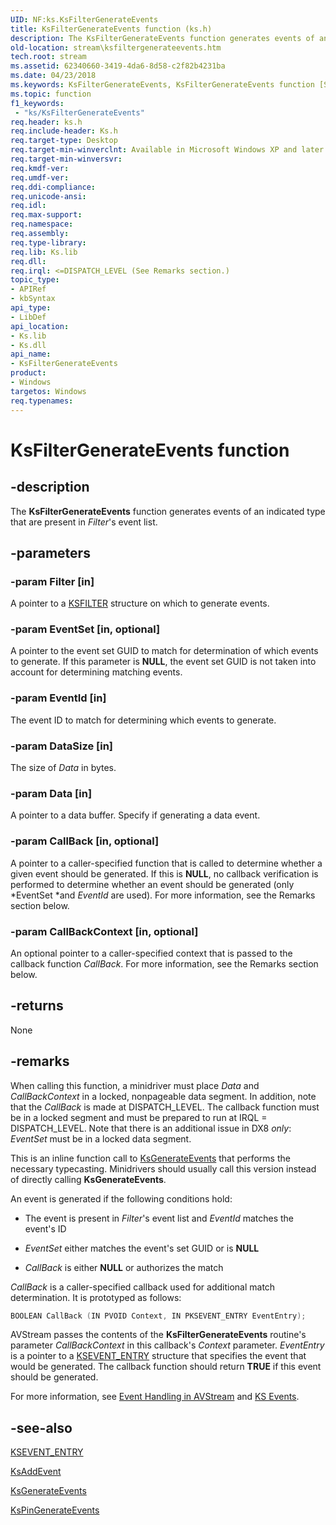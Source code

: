 ```yaml
---
UID: NF:ks.KsFilterGenerateEvents
title: KsFilterGenerateEvents function (ks.h)
description: The KsFilterGenerateEvents function generates events of an indicated type that are present in Filter's event list.
old-location: stream\ksfiltergenerateevents.htm
tech.root: stream
ms.assetid: 62340660-3419-4da6-8d58-c2f82b4231ba
ms.date: 04/23/2018
ms.keywords: KsFilterGenerateEvents, KsFilterGenerateEvents function [Streaming Media Devices], avfunc_bf12d7bb-6ebf-460b-a2c2-24632c89b083.xml, ks/KsFilterGenerateEvents, stream.ksfiltergenerateevents
ms.topic: function
f1_keywords:
 - "ks/KsFilterGenerateEvents"
req.header: ks.h
req.include-header: Ks.h
req.target-type: Desktop
req.target-min-winverclnt: Available in Microsoft Windows XP and later operating systems and DirectX 8.0 and later DirectX versions.
req.target-min-winversvr: 
req.kmdf-ver: 
req.umdf-ver: 
req.ddi-compliance: 
req.unicode-ansi: 
req.idl: 
req.max-support: 
req.namespace: 
req.assembly: 
req.type-library: 
req.lib: Ks.lib
req.dll: 
req.irql: <=DISPATCH_LEVEL (See Remarks section.)
topic_type:
- APIRef
- kbSyntax
api_type:
- LibDef
api_location:
- Ks.lib
- Ks.dll
api_name:
- KsFilterGenerateEvents
product:
- Windows
targetos: Windows
req.typenames: 
---
```


# KsFilterGenerateEvents function

## -description

The **KsFilterGenerateEvents** function generates events of an indicated type that are present in *Filter*'s event list.

## -parameters

### -param Filter [in]

A pointer to a [KSFILTER](https://docs.microsoft.com/windows-hardware/drivers/ddi/content/ks/ns-ks-_ksfilter) structure on which to generate events.

### -param EventSet [in, optional]

A pointer to the event set GUID to match for determination of which events to generate. If this parameter is **NULL**, the event set GUID is not taken into account for determining matching events.

### -param EventId [in]

The event ID to match for determining which events to generate.

### -param DataSize [in]

The size of *Data* in bytes.

### -param Data [in]

A pointer to a data buffer. Specify if generating a data event.

### -param CallBack [in, optional]

A pointer to a caller-specified function that is called to determine whether a given event should be generated. If this is **NULL**, no callback verification is performed to determine whether an event should be generated (only *EventSet *and *EventId* are used). For more information, see the Remarks section below.

### -param CallBackContext [in, optional]

An optional pointer to a caller-specified context that is passed to the callback function *CallBack*. For more information, see the Remarks section below.

## -returns

None

## -remarks

When calling this function, a minidriver must place *Data* and *CallBackContext* in a locked, nonpageable data segment. In addition, note that the *CallBack* is made at DISPATCH_LEVEL. The callback function must be in a locked segment and must be prepared to run at IRQL = DISPATCH_LEVEL. Note that there is an additional issue in DX8 *only*: *EventSet* must be in a locked data segment.

This is an inline function call to [KsGenerateEvents](https://docs.microsoft.com/windows-hardware/drivers/ddi/content/ks/nf-ks-ksgenerateevents) that performs the necessary typecasting. Minidrivers should usually call this version instead of directly calling **KsGenerateEvents**.

An event is generated if the following conditions hold:

* The event is present in *Filter*'s event list and *EventId* matches the event's ID

* *EventSet* either matches the event's set GUID or is **NULL**

* *CallBack* is either **NULL** or authorizes the match

*CallBack* is a caller-specified callback used for additional match determination. It is prototyped as follows:

```cpp
BOOLEAN CallBack (IN PVOID Context, IN PKSEVENT_ENTRY EventEntry);
```

AVStream passes the contents of the **KsFilterGenerateEvents** routine's parameter *CallBackContext* in this callback's *Context* parameter. *EventEntry* is a pointer to a [KSEVENT_ENTRY](https://docs.microsoft.com/windows-hardware/drivers/ddi/content/ks/ns-ks-_ksevent_entry) structure that specifies the event that would be generated. The callback function should return **TRUE** if this event should be generated.

For more information, see [Event Handling in AVStream](https://docs.microsoft.com/windows-hardware/drivers/stream/event-handling-in-avstream) and [KS Events](https://docs.microsoft.com/windows-hardware/drivers/stream/ks-events).

## -see-also

[KSEVENT_ENTRY](https://docs.microsoft.com/windows-hardware/drivers/ddi/content/ks/ns-ks-_ksevent_entry)

[KsAddEvent](https://docs.microsoft.com/windows-hardware/drivers/ddi/content/ks/nf-ks-ksaddevent)

[KsGenerateEvents](https://docs.microsoft.com/windows-hardware/drivers/ddi/content/ks/nf-ks-ksgenerateevents)

[KsPinGenerateEvents](https://docs.microsoft.com/windows-hardware/drivers/ddi/content/ks/nf-ks-kspingenerateevents)
